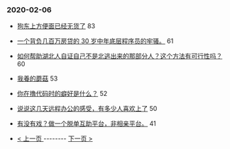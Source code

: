 ### 2020-02-06 
- [狗东上方便面已经无货了](https://www.v2ex.com/t/642446) 83
- [一个背负几百万房贷的 30 岁中年底层程序员的牢骚。](https://www.v2ex.com/t/642371) 61
- [如何帮助湖北人自证自己不是北逃出来的那部分人？这个方法有可行性吗？](https://www.v2ex.com/t/642383) 60
- [我養的蘑菇](https://www.v2ex.com/t/642372) 53
- [你在撸代码时的癖好是什么？](https://www.v2ex.com/t/642503) 52
- [说说这几天远程办公的感受，有多少人喜欢上了](https://www.v2ex.com/t/642521) 50
- [有没有戏？做一个脱单互助平台，非相亲平台。](https://www.v2ex.com/t/642479) 41 

- [ < 上一页 ](https://github.com/able8/v2ex-hot-record/blob/master/2020-02-05.md) -------- [ 下一页 > ](https://github.com/able8/v2ex-hot-record/blob/master/2020-02-07.md)